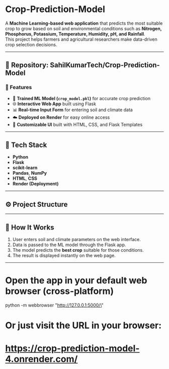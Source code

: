 # Crop-Prediction-Model

A **Machine Learning-based web application** that predicts the most suitable crop to grow based on soil and environmental conditions such as **Nitrogen, Phosphorus, Potassium, Temperature, Humidity, pH, and Rainfall**.  
This project helps farmers and agricultural researchers make data-driven crop selection decisions.

---

## 📂 Repository: SahilKumarTech/Crop-Prediction-Model

### 🚀 Features
- 🧠 **Trained ML Model (`crop_model.pkl`)** for accurate crop prediction  
- 🌐 **Interactive Web App** built using Flask  
- 📊 **Real-time Input Form** for entering soil and climate data  
- ☁️ **Deployed on Render** for easy online access  
- 📝 **Customizable UI** built with HTML, CSS, and Flask Templates  

---

## 🧩 Tech Stack
- **Python**
- **Flask**
- **scikit-learn**
- **Pandas**, **NumPy**
- **HTML**, **CSS**
- **Render (Deployment)**

---

## ⚙️ Project Structure




---

## 🧠 How It Works
1. User enters soil and climate parameters on the web interface.  
2. Data is passed to the ML model through the Flask app.  
3. The model predicts the **best crop** suitable for those conditions.  
4. The result is displayed instantly on the web page.

---

# Open the app in your default web browser (cross-platform)
python -m webbrowser "http://127.0.0.1:5000/\"

# Or just visit the URL in your browser:
# https://crop-prediction-model-4.onrender.com/



